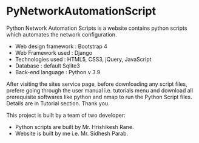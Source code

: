 # PyNetworkAutomationScript
Python Network Automation Scripts is a website contains python scripts which automates the network configuration.

- Web design framework : Bootstrap 4
- Web Framework used : Django
- Technologies used : HTML5, CSS3, jQuery, JavaScript
- Database : default Sqlite3
- Back-end language : Python v 3.9



After visiting the sites service page, before downloading any script files, prefere going through the user manual i.e. tutorials menu and download all prerequisite softwares 
like python and nmap to run the Python Script files. Details are in Tutorial section.
Thank you.


This project is built by a team of two developer:
- Python scripts are built by Mr. Hrishikesh Rane.
- Website is built by me i.e. Mr. Sidhesh Parab. 
